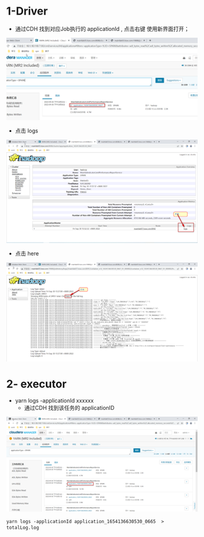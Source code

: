 # 1-Driver

- 通过CDH 找到对应Job执行的 applicationId , 点击右键 使用新界面打开；

![image-20220930161616727](images/image-20220930161616727.png)

- 点击 logs

![image-20220930161829656](images/image-20220930161829656.png)

- 点击 here

![image-20220930161917939](images/image-20220930161917939.png)







# 2- executor

- yarn logs -applicationId    xxxxxx
  - 通过CDH 找到该任务的 applicationID

![image-20220930162331200](images/image-20220930162331200.png)

``` shell
yarn logs -applicationId application_1654136630530_0665  > totalLog.log
```



